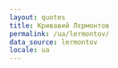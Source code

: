 ```yaml
---
layout: quotes
title: Кривавий Лєрмонтов
permalink: /ua/lermontov/
data_source: lermontov
locale: ua
---
```

